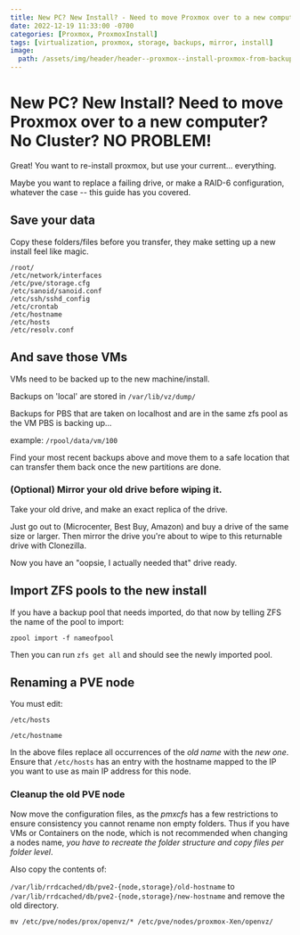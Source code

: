 ```yaml
---
title: New PC? New Install? - Need to move Proxmox over to a new computer? No Cluster? NO PROBLEM!
date: 2022-12-19 11:33:00 -0700
categories: [Proxmox, ProxmoxInstall]
tags: [virtualization, proxmox, storage, backups, mirror, install]
image:
  path: /assets/img/header/header--proxmox--install-proxmox-from-backup.jpg
---
```


# New PC? New Install? Need to move Proxmox over to a new computer? No Cluster? NO PROBLEM!

Great! You want to re-install proxmox, but use your current... everything.

Maybe you want to replace a failing drive, or make a RAID-6 configuration, whatever the case -- this guide has you covered.




## Save your data
Copy these folders/files before you transfer, they make setting up a new install feel like magic. 
```
/root/
/etc/network/interfaces
/etc/pve/storage.cfg
/etc/sanoid/sanoid.conf
/etc/ssh/sshd_config
/etc/crontab
/etc/hostname
/etc/hosts
/etc/resolv.conf
```



## And save those VMs

VMs need to be backed up to the new machine/install.

Backups on 'local' are stored in `/var/lib/vz/dump/`

Backups for PBS that are taken on localhost and are in the same zfs pool as the VM PBS is backing up... 

example: `/rpool/data/vm/100`

Find your most recent backups above and move them to a safe location that can transfer them back once the new partitions are done.



### (Optional) Mirror your old drive before wiping it.

Take your old drive, and make an exact replica of the drive. 

Just go out to (Microcenter, Best Buy, Amazon) and buy a drive of the same size or larger. Then mirror the drive you're about to wipe to this returnable drive with Clonezilla. 

Now you have an "oopsie, I actually needed that" drive ready.




## Import ZFS pools to the new install

If you have a backup pool that needs imported, do that now by telling ZFS the name of the pool to import:

`zpool import -f nameofpool`

Then you can run `zfs get all` and should see the newly imported pool.




## Renaming a PVE node

You must edit:

`/etc/hosts`

`/etc/hostname`

In the above files replace all occurrences of the *old name* with the *new one*. Ensure that `/etc/hosts` has an entry with the hostname mapped to the IP you want to use as main IP address for this node. 




### Cleanup the old PVE node

Now move the configuration files, as the *pmxcfs* has a few restrictions to ensure consistency you cannot rename non empty folders. Thus if you have VMs or Containers on the node, which is not recommended when changing a nodes name, *you have to recreate the folder structure and copy files per folder level*.

Also copy the contents of: 

`/var/lib/rrdcached/db/pve2-{node,storage}/old-hostname` to `/var/lib/rrdcached/db/pve2-{node,storage}/new-hostname` and remove the old directory. 

`mv /etc/pve/nodes/prox/openvz/* /etc/pve/nodes/proxmox-Xen/openvz/`

